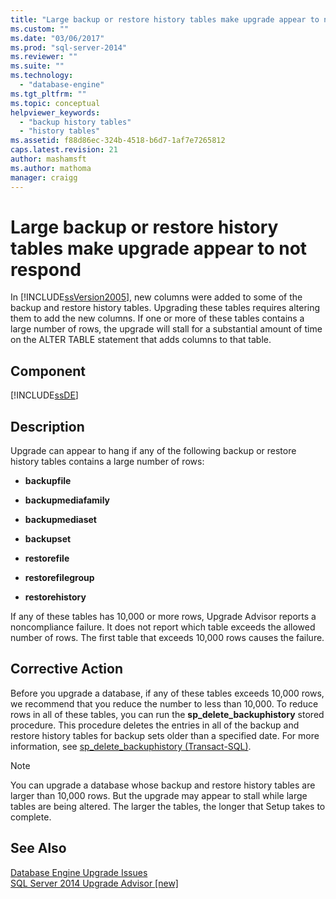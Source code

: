 ```yaml
---
title: "Large backup or restore history tables make upgrade appear to not respond | Microsoft Docs"
ms.custom: ""
ms.date: "03/06/2017"
ms.prod: "sql-server-2014"
ms.reviewer: ""
ms.suite: ""
ms.technology: 
  - "database-engine"
ms.tgt_pltfrm: ""
ms.topic: conceptual
helpviewer_keywords: 
  - "backup history tables"
  - "history tables"
ms.assetid: f88d86ec-324b-4518-b6d7-1af7e7265812
caps.latest.revision: 21
author: mashamsft
ms.author: mathoma
manager: craigg
---
```

# Large backup or restore history tables make upgrade appear to not respond
  In [!INCLUDE[ssVersion2005](../../includes/ssversion2005-md.md)], new columns were added to some of the backup and restore history tables. Upgrading these tables requires altering them to add the new columns. If one or more of these tables contains a large number of rows, the upgrade will stall for a substantial amount of time on the ALTER TABLE statement that adds columns to that table.  
  
## Component  
 [!INCLUDE[ssDE](../../includes/ssde-md.md)]  
  
## Description  
 Upgrade can appear to hang if any of the following backup or restore history tables contains a large number of rows:  
  
-   **backupfile**  
  
-   **backupmediafamily**  
  
-   **backupmediaset**  
  
-   **backupset**  
  
-   **restorefile**  
  
-   **restorefilegroup**  
  
-   **restorehistory**  
  
 If any of these tables has 10,000 or more rows, Upgrade Advisor reports a noncompliance failure. It does not report which table exceeds the allowed number of rows. The first table that exceeds 10,000 rows causes the failure.  
  
## Corrective Action  
 Before you upgrade a database, if any of these tables exceeds 10,000 rows, we recommend that you reduce the number to less than 10,000. To reduce rows in all of these tables, you can run the **sp_delete_backuphistory** stored procedure. This procedure deletes the entries in all of the backup and restore history tables for backup sets older than a specified date. For more information, see [sp_delete_backuphistory &#40;Transact-SQL&#41;](/sql/relational-databases/system-stored-procedures/sp-delete-backuphistory-transact-sql).  
  
> [!NOTE]  
>  You can upgrade a database whose backup and restore history tables are larger than 10,000 rows. But the upgrade may appear to stall while large tables are being altered. The larger the tables, the longer that Setup takes to complete.  
  
## See Also  
 [Database Engine Upgrade Issues](../../../2014/sql-server/install/database-engine-upgrade-issues.md)   
 [SQL Server 2014 Upgrade Advisor &#91;new&#93;](/sql/2014/sql-server/install/sql-server-2014-upgrade-advisor)  
  
  
